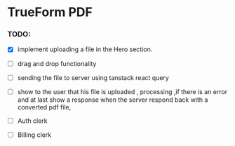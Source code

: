 # TrueForm PDF

### TODO:

- [x] implement uploading a file in the Hero section.
- [ ] drag and drop functionality
- [ ] sending the file to server using tanstack react query
- [ ] show to the user that his file is uploaded , processing ,if there is an error and at last show a response when the server respond back with a converted pdf file,
- [ ] Auth clerk
- [ ] Billing clerk

